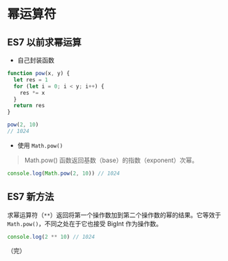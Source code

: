 # 幂运算符

## ES7 以前求幂运算

* 自己封装函数

```javascript
function pow(x, y) {
  let res = 1
  for (let i = 0; i < y; i++) {
    res *= x
  }
  return res
}

pow(2, 10)
// 1024
```

* 使用 `Math.pow()`

> Math.pow() 函数返回基数（base）的指数（exponent）次幂。

```javascript
console.log(Math.pow(2, 10)) // 1024
```

## ES7 新方法

求幂运算符（`**`）返回将第一个操作数加到第二个操作数的幂的结果。它等效于 `Math.pow()`，不同之处在于它也接受 BigInt 作为操作数。

```javascript
console.log(2 ** 10) // 1024
```

（完）
